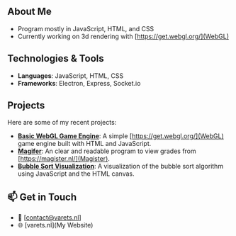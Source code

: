 ##  About Me

-  Program mostly in JavaScript, HTML, and CSS
-  Currently working on 3d rendering with [https://get.webgl.org/](WebGL)

##  Technologies & Tools

- **Languages**: JavaScript, HTML, CSS
- **Frameworks**: Electron, Express, Socket.io
  
##  Projects

Here are some of my recent projects:

- [**Basic WebGL Game Engine**](https://github.com/Vicky2k7/basic-webgl-game-engine): A simple [https://get.webgl.org/](WebGL) game engine built with HTML and JavaScript.
- [**Magifer**](https://github.com/Vicky2k7/magifer): An clear and readable program to view grades from [https://magister.nl/](Magister).
- [**Bubble Sort Visualization**](https://github.com/Vicky2k7/Bubble-Sort): A visualization of the bubble sort algorithm using JavaScript and the HTML canvas.

## 📫 Get in Touch

- 📧 [contact@varets.nl]
- 🌐 [varets.nl](My Website)

